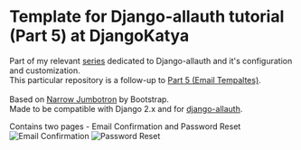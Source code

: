 # Template for Django-allauth tutorial (Part 5) at DjangoKatya
Part of my relevant [series](https://djangokatya.wordpress.com/category/series/django-allauth/) dedicated to Django-allauth and it's configuration and customization.<br />
This particular repository is a follow-up to 
[Part 5 (Email Tempaltes)](https://djangokatya.wordpress.com/2020/09/03/django-allauth-tutorial-part-5-email-template/).<br /><br />
Based on [Narrow Jumbotron](https://getbootstrap.ru/docs/3.3.7/examples/jumbotron-narrow/) by Bootstrap.<br />
Made to be compatible with Django 2.x and for [django-allauth](https://github.com/pennersr/django-allauth).<br />

Contains two pages - Email Confirmation and Password Reset <br />
![Email Confirmation](https://djangokatya.files.wordpress.com/2020/09/screenshot-from-2020-09-03-21-14-35-e1599156919486.png)
![Password Reset](https://djangokatya.files.wordpress.com/2020/09/screenshot-from-2020-09-05-21-04-33-e1599329147606.png)
